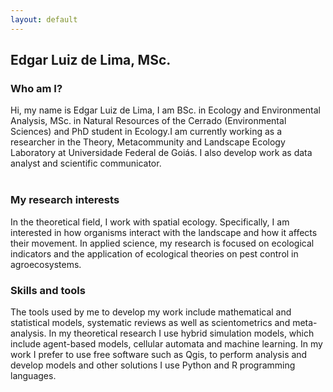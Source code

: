 ```yaml
---
layout: default
---
```


## Edgar Luiz de Lima, MSc.


### Who am I?
Hi, my name is Edgar Luiz de Lima, I am BSc. in Ecology and Environmental Analysis, MSc. in Natural Resources of the Cerrado (Environmental Sciences) and PhD student in Ecology.I 
am currently working as a researcher in the Theory, Metacommunity and Landscape Ecology Laboratory at Universidade Federal de Goiás. I also develop work as data analyst and 
scientific communicator.  
<br />
### My research interests
In the theoretical field, I work with spatial ecology. Specifically, I am interested in how organisms interact with the landscape and how it affects their movement. In  applied 
science, my research is focused on ecological indicators and the application of ecological theories on pest control in agroecosystems. 
<br />
### Skills and tools
The tools used by me to develop my work include mathematical and statistical models, systematic reviews as well as scientometrics and meta-analysis. In my theoretical research 
I use hybrid simulation models, which include agent-based models, cellular automata and machine learning. In my work I prefer to use free software such as Qgis, to perform 
analysis and develop models and other solutions I use Python and R programming languages.
